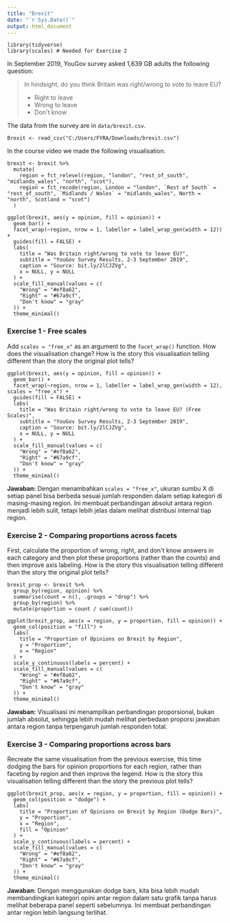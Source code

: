 ```yaml
---
title: "Brexit"
date: "`r Sys.Date()`"
output: html_document
---
```


```{r load-packages, message = FALSE, echo = FALSE}
library(tidyverse)
library(scales) # Needed for Exercise 2
```

In September 2019, YouGov survey asked 1,639 GB adults the following question:

> In hindsight, do you think Britain was right/wrong to vote to leave EU?
>
>- Right to leave  
>- Wrong to leave  
>- Don't know

The data from the survey are in `data/brexit.csv`.

```{r message = FALSE}
Brexit <- read_csv("C:/Users/FYRA/Downloads/brexit.csv")
```

In the course video we made the following visualisation.

```{r}
brexit <- brexit %>%
  mutate(
    region = fct_relevel(region, "london", "rest_of_south", "midlands_wales", "north", "scot"),
    region = fct_recode(region, London = "london", `Rest of South` = "rest_of_south", `Midlands / Wales` = "midlands_wales", North = "north", Scotland = "scot")
  )

ggplot(brexit, aes(y = opinion, fill = opinion)) +
  geom_bar() +
  facet_wrap(~region, nrow = 1, labeller = label_wrap_gen(width = 12)) +
  guides(fill = FALSE) +
  labs(
    title = "Was Britain right/wrong to vote to leave EU?",
    subtitle = "YouGov Survey Results, 2-3 September 2019",
    caption = "Source: bit.ly/2lCJZVg",
    x = NULL, y = NULL
  ) +
  scale_fill_manual(values = c(
    "Wrong" = "#ef8a62",
    "Right" = "#67a9cf",
    "Don't know" = "gray"
  )) +
  theme_minimal()
```

### Exercise 1 - Free scales

Add `scales = "free_x"` as an argument to the `facet_wrap()` function. How does the visualisation change? How is the story this visualisation telling different than the story the original plot tells?

```{r}
ggplot(brexit, aes(y = opinion, fill = opinion)) +
  geom_bar() +
  facet_wrap(~region, nrow = 1, labeller = label_wrap_gen(width = 12), scales = "free_x") +
  guides(fill = FALSE) +
  labs(
    title = "Was Britain right/wrong to vote to leave EU? (Free Scales)",
    subtitle = "YouGov Survey Results, 2-3 September 2019",
    caption = "Source: bit.ly/2lCJZVg",
    x = NULL, y = NULL
  ) +
  scale_fill_manual(values = c(
    "Wrong" = "#ef8a62",
    "Right" = "#67a9cf",
    "Don't know" = "gray"
  )) +
  theme_minimal()
```

**Jawaban:** Dengan menambahkan `scales = "free_x"`, ukuran sumbu X di setiap panel bisa berbeda sesuai jumlah responden dalam setiap kategori di masing-masing region. Ini membuat perbandingan absolut antara region menjadi lebih sulit, tetapi lebih jelas dalam melihat distribusi internal tiap region.

### Exercise 2 - Comparing proportions across facets

First, calculate the proportion of wrong, right, and don't know answers in each category and then plot these proportions (rather than the counts) and then improve axis labeling. How is the story this visualisation telling different than the story the original plot tells?

```{r}
brexit_prop <- brexit %>%
  group_by(region, opinion) %>%
  summarise(count = n(), .groups = "drop") %>%
  group_by(region) %>%
  mutate(proportion = count / sum(count))

ggplot(brexit_prop, aes(x = region, y = proportion, fill = opinion)) +
  geom_col(position = "fill") +
  labs(
    title = "Proportion of Opinions on Brexit by Region",
    y = "Proportion",
    x = "Region"
  ) +
  scale_y_continuous(labels = percent) +
  scale_fill_manual(values = c(
    "Wrong" = "#ef8a62",
    "Right" = "#67a9cf",
    "Don't know" = "gray"
  )) +
  theme_minimal()
```

**Jawaban:** Visualisasi ini menampilkan perbandingan proporsional, bukan jumlah absolut, sehingga lebih mudah melihat perbedaan proporsi jawaban antara region tanpa terpengaruh jumlah responden total.

### Exercise 3 - Comparing proportions across bars

Recreate the same visualisation from the previous exercise, this time dodging the bars for opinion proportions for each region, rather than faceting by region and then improve the legend. How is the story this visualisation telling different than the story the previous plot tells?

```{r}
ggplot(brexit_prop, aes(x = region, y = proportion, fill = opinion)) +
  geom_col(position = "dodge") +
  labs(
    title = "Proportion of Opinions on Brexit by Region (Dodge Bars)",
    y = "Proportion",
    x = "Region",
    fill = "Opinion"
  ) +
  scale_y_continuous(labels = percent) +
  scale_fill_manual(values = c(
    "Wrong" = "#ef8a62",
    "Right" = "#67a9cf",
    "Don't know" = "gray"
  )) +
  theme_minimal()
```

**Jawaban:** Dengan menggunakan dodge bars, kita bisa lebih mudah membandingkan kategori opini antar region dalam satu grafik tanpa harus melihat beberapa panel seperti sebelumnya. Ini membuat perbandingan antar region lebih langsung terlihat.
